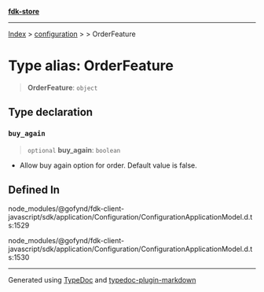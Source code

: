 [**fdk-store**](../../../README.md)
***

[Index](../../../API.md) > [configuration](../../README.md) > [<internal>](../README.md) > OrderFeature

# Type alias: OrderFeature

> **OrderFeature**: `object`

## Type declaration

### `buy_again`

> `optional` **buy\_again**: `boolean`

- Allow buy again option for order. Default
value is false.

## Defined In

node\_modules/@gofynd/fdk-client-javascript/sdk/application/Configuration/ConfigurationApplicationModel.d.ts:1529

node\_modules/@gofynd/fdk-client-javascript/sdk/application/Configuration/ConfigurationApplicationModel.d.ts:1530

***
Generated using [TypeDoc](https://typedoc.org/) and [typedoc-plugin-markdown](https://www.npmjs.com/package/typedoc-plugin-markdown)
